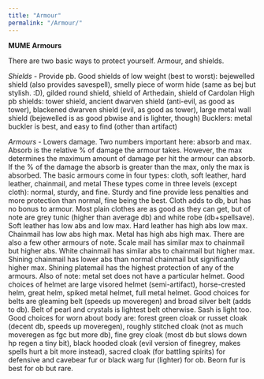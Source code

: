 ```yaml
---
title: "Armour"
permalink: "/Armour/"
---
```


**MUME Armours**

There are two basic ways to protect yourself. Armour, and shields.

*Shields* - Provide pb. Good shields of low weight (best to worst):
bejewelled shield (also provides savespell), smelly piece of worm hide
(same as bej but stylish. :D), gilded round shield, shield of Arthedain,
shield of Cardolan High pb shields: tower shield, ancient dwarven shield
(anti-evil, as good as tower), blackened dwarven shield (evil, as good
as tower), large metal wall shield (bejewelled is as good pbwise and is
lighter, though) Bucklers: metal buckler is best, and easy to find
(other than artifact)

*Armours* - Lowers damage. Two numbers important here: absorb and max.
Absorb is the relative % of damage the armour takes. However, the max
determines the maximum amount of damage per hit the armour can absorb.
If the % of the damage the absorb is greater than the max, only the max
is absorbed. The basic armours come in four types: cloth, soft leather,
hard leather, chainmail, and metal These types come in three levels
(except cloth): normal, sturdy, and fine. Sturdy and fine provide less
penalties and more protection than normal, fine being the best. Cloth
adds to db, but has no bonus to armour. Most plain clothes are as good
as they can get, but of note are grey tunic (higher than average db) and
white robe (db+spellsave). Soft leather has low abs and low max. Hard
leather has high abs low max. Chainmail has low abs high max. Metal has
high abs high max. There are also a few other armours of note. Scale
mail has similar max to chainmail but higher abs. White chainmail has
similar abs to chainmail but higher max. Shining chainmail has lower abs
than normal chainmail but significantly higher max. Shining platemail
has the highest protection of any of the armours. Also of note: metal
set does not have a particular helmet. Good choices of helmet are large
visored helmet (semi-artifact), horse-crested helm, great helm, spiked
metal helmet, full metal helmet. Good choices for belts are gleaming
belt (speeds up moveregen) and broad silver belt (adds to db). Belt of
pearl and crystals is lightest belt otherwise. Sash is light too. Good
choices for worn about body are: forest green cloak or russet cloak
(decent db, speeds up moveregen), roughly stitched cloak (not as much
moveregen as fgc but more db), fine grey cloak (most db but slows down
hp regen a tiny bit), black hooded cloak (evil version of finegrey,
makes spells hurt a bit more instead), sacred cloak (for battling
spirits) for defensive and cavebear fur or black warg fur (lighter) for
ob. Beorn fur is best for ob but rare.